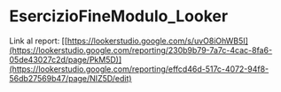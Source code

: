 # EsercizioFineModulo_Looker
Link al report: [[https://lookerstudio.google.com/s/uvO8iOhWB5I](https://lookerstudio.google.com/reporting/230b9b79-7a7c-4cac-8fa6-05de43027c2d/page/PkM5D)](https://lookerstudio.google.com/reporting/effcd46d-517c-4072-94f8-56db27569b47/page/NIZ5D/edit)
